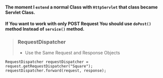 #### The moment I ```extend``` a normal Class with ```HttpServlet``` that class became Servlet Class.
#### If You want to work with only POST Request You should use ```doPost()``` method Instead of ```service()``` method.
>### RequestDispatcher
> - Use the Same Request and Response Objects
```
RequestDispatcher requestDispatcher = request.getRequestDispatcher("Square"); 
requestDispatcher.forward(request, response);
```
